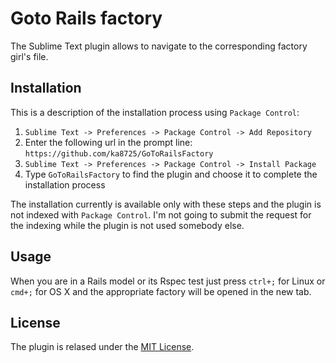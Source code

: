 # Goto Rails factory

The Sublime Text plugin allows to navigate to the corresponding factory girl's file.

## Installation

This is a description of the installation process using `Package Control`:

1. `Sublime Text -> Preferences -> Package Control -> Add Repository`
2. Enter the following url in the prompt line: `https://github.com/ka8725/GoToRailsFactory`
3. `Sublime Text -> Preferences -> Package Control -> Install Package`
4. Type `GoToRailsFactory` to find the plugin and choose it to complete the installation process

The installation currently is available only with these steps and the plugin is not indexed with `Package Control`. I'm not going to submit the request for the indexing while the plugin is not used somebody else.

## Usage

When you are in a Rails model or its Rspec test just press `ctrl+;` for Linux or `cmd+;` for OS X and the appropriate factory will be opened in the new tab.

## License

The plugin is relased under the [MIT License](http://opensource.org/licenses/MIT).
